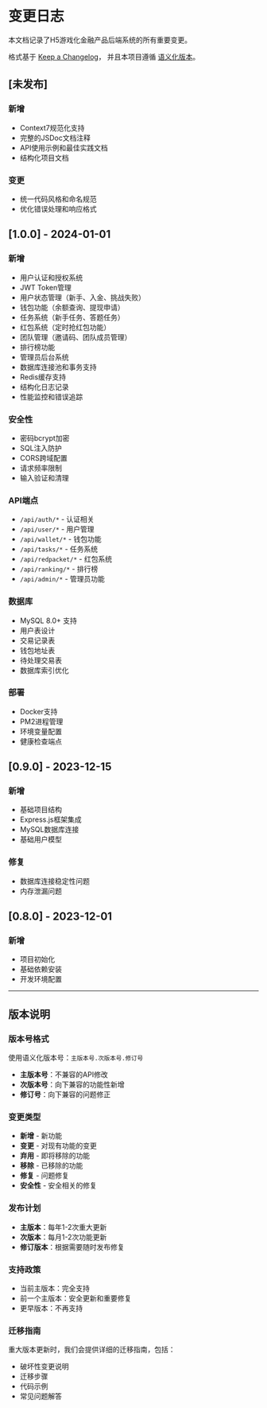 # 变更日志

本文档记录了H5游戏化金融产品后端系统的所有重要变更。

格式基于 [Keep a Changelog](https://keepachangelog.com/zh-CN/1.0.0/)，
并且本项目遵循 [语义化版本](https://semver.org/lang/zh-CN/)。

## [未发布]

### 新增
- Context7规范化支持
- 完整的JSDoc文档注释
- API使用示例和最佳实践文档
- 结构化项目文档

### 变更
- 统一代码风格和命名规范
- 优化错误处理和响应格式

## [1.0.0] - 2024-01-01

### 新增
- 用户认证和授权系统
- JWT Token管理
- 用户状态管理（新手、入金、挑战失败）
- 钱包功能（余额查询、提现申请）
- 任务系统（新手任务、答题任务）
- 红包系统（定时抢红包功能）
- 团队管理（邀请码、团队成员管理）
- 排行榜功能
- 管理员后台系统
- 数据库连接池和事务支持
- Redis缓存支持
- 结构化日志记录
- 性能监控和错误追踪

### 安全性
- 密码bcrypt加密
- SQL注入防护
- CORS跨域配置
- 请求频率限制
- 输入验证和清理

### API端点
- `/api/auth/*` - 认证相关
- `/api/user/*` - 用户管理
- `/api/wallet/*` - 钱包功能
- `/api/tasks/*` - 任务系统
- `/api/redpacket/*` - 红包系统
- `/api/ranking/*` - 排行榜
- `/api/admin/*` - 管理员功能

### 数据库
- MySQL 8.0+ 支持
- 用户表设计
- 交易记录表
- 钱包地址表
- 待处理交易表
- 数据库索引优化

### 部署
- Docker支持
- PM2进程管理
- 环境变量配置
- 健康检查端点

## [0.9.0] - 2023-12-15

### 新增
- 基础项目结构
- Express.js框架集成
- MySQL数据库连接
- 基础用户模型

### 修复
- 数据库连接稳定性问题
- 内存泄漏问题

## [0.8.0] - 2023-12-01

### 新增
- 项目初始化
- 基础依赖安装
- 开发环境配置

---

## 版本说明

### 版本号格式
使用语义化版本号：`主版本号.次版本号.修订号`

- **主版本号**：不兼容的API修改
- **次版本号**：向下兼容的功能性新增
- **修订号**：向下兼容的问题修正

### 变更类型
- **新增** - 新功能
- **变更** - 对现有功能的变更
- **弃用** - 即将移除的功能
- **移除** - 已移除的功能
- **修复** - 问题修复
- **安全性** - 安全相关的修复

### 发布计划
- **主版本**：每年1-2次重大更新
- **次版本**：每月1-2次功能更新
- **修订版本**：根据需要随时发布修复

### 支持政策
- 当前主版本：完全支持
- 前一个主版本：安全更新和重要修复
- 更早版本：不再支持

### 迁移指南
重大版本更新时，我们会提供详细的迁移指南，包括：
- 破坏性变更说明
- 迁移步骤
- 代码示例
- 常见问题解答
